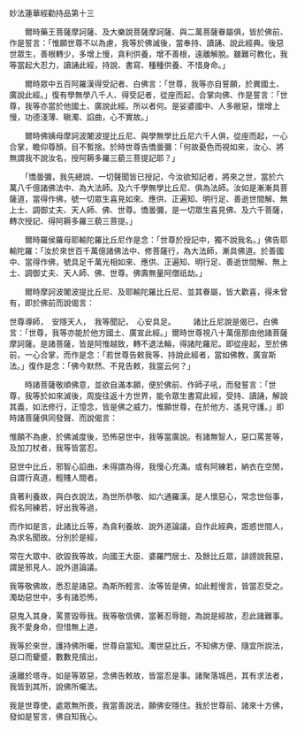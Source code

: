 妙法蓮華經勸持品第十三

　　爾時藥王菩薩摩訶薩、及大樂說菩薩摩訶薩、與二萬菩薩眷屬俱，皆於佛前、作是誓言：「惟願世尊不以為慮，我等於佛滅後，當奉持、讀誦、說此經典。後惡世眾生，善根轉少，多增上慢，貪利供養，增不善根，遠離解脫。雖難可教化，我等當起大忍力，讀誦此經，持說、書寫、種種供養、不惜身命。」

　　爾時眾中五百阿羅漢得受記者、白佛言：「世尊，我等亦自誓願，於異國土、廣說此經。」復有學無學八千人、得受記者，從座而起，合掌向佛、作是誓言：「世尊，我等亦當於他國土、廣說此經。所以者何。是娑婆國中、人多敝惡，懷增上慢，功德淺薄、瞋濁、諂曲，心不實故。」

　　爾時佛姨母摩訶波闍波提比丘尼、與學無學比丘尼六千人俱，從座而起，一心合掌，瞻仰尊顏，目不暫捨。於時世尊告憍曇彌：「何故憂色而視如來，汝心、將無謂我不說汝名，授阿耨多羅三藐三菩提記耶？」

　　「憍曇彌，我先總說、一切聲聞皆已授記，今汝欲知記者，將來之世，當於六萬八千億諸佛法中、為大法師。及六千學無學比丘尼、俱為法師。汝如是漸漸具菩薩道，當得作佛，號一切眾生喜見如來、應供、正遍知、明行足、善逝世間解、無上士、調御丈夫、天人師、佛、世尊。憍曇彌，是一切眾生喜見佛、及六千菩薩，轉次授記、得阿耨多羅三藐三菩提。」

　　爾時羅侯羅母耶輸陀羅比丘尼作是念：「世尊於授記中，獨不說我名。」佛告耶輸陀羅：「汝於來世百千萬億諸佛法中、修菩薩行，為大法師，漸具佛道。於善國中、當得作佛，號具足千萬光相如來、應供、正遍知、明行足、善逝世間解、無上士、調御丈夫、天人師、佛、世尊。佛壽無量阿僧祇劫。」

　　爾時摩訶波闍波提比丘尼、及耶輸陀羅比丘尼、並其眷屬，皆大歡喜，得未曾有，即於佛前而說偈言：

世尊導師，　安隱天人，　我等聞記，　心安具足。
　　諸比丘尼說是偈已，白佛言：「世尊，我等亦能於他方國土、廣宣此經。」爾時世尊視八十萬億那由他諸菩薩摩訶薩。是諸菩薩，皆是阿惟越致，轉不退法輪，得諸陀羅尼。即從座起，至於佛前，一心合掌，而作是念：「若世尊告敕我等、持說此經者，當如佛教，廣宣斯法。」復作是念：「佛今默然、不見告敕，我當云何？」

　　時諸菩薩敬順佛意，並欲自滿本願，便於佛前、作師子吼，而發誓言：「世尊，我等於如來滅後，周旋往返十方世界，能令眾生書寫此經，受持、讀誦，解說其義，如法修行，正憶念，皆是佛之威力，惟願世尊，在於他方、遙見守護。」即時諸菩薩俱同發聲、而說偈言：

惟願不為慮，於佛滅度後，恐怖惡世中，我等當廣說。有諸無智人，惡口罵詈等，及加刀杖者，我等皆當忍。

惡世中比丘，邪智心諂曲，未得謂為得，我慢心充滿。或有阿練若，納衣在空閒，自謂行真道，輕賤人間者。

貪著利養故，與白衣說法，為世所恭敬、如六通羅漢。是人懷惡心，常念世俗事，假名阿練若，好出我等過，

而作如是言，此諸比丘等，為貪利養故、說外道論議，自作此經典，誑惑世間人，為求名聞故。分別於是經，

常在大眾中、欲毀我等故，向國王大臣、婆羅門居士、及餘比丘眾，誹謗說我惡，謂是邪見人、說外道論議。

我等敬佛故，悉忍是諸惡。為斯所輕言、汝等皆是佛，如此輕慢言，皆當忍受之。濁劫惡世中，多有諸恐怖，

惡鬼入其身，罵詈毀辱我。我等敬信佛，當著忍辱鎧，為說是經故，忍此諸難事。我不愛身命，但惜無上道，

我等於來世，護持佛所囑，世尊自當知。濁世惡比丘，不知佛方便、隨宜所說法，惡口而顰蹙，數數見擯出，

遠離於塔寺。如是等眾惡，念佛告敕故，皆當忍是事。諸聚落城邑，其有求法者，我皆到其所，說佛所囑法。

我是世尊使，處眾無所畏，我當善說法，願佛安隱住。我於世尊前、諸來十方佛，發如是誓言，佛自知我心。
